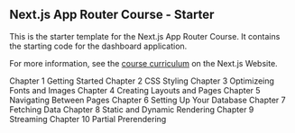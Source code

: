 ## Next.js App Router Course - Starter

This is the starter template for the Next.js App Router Course. It contains the starting code for the dashboard application.

For more information, see the [course curriculum](https://nextjs.org/learn) on the Next.js Website.

Chapter 1 Getting Started
Chapter 2 CSS Styling
Chapter 3 Optimizeing Fonts and Images
Chapter 4 Creating Layouts and Pages
Chapter 5 Navigating Between Pages
Chapter 6 Setting Up Your Database
Chapter 7 Fetching Data
Chapter 8 Static and Dynamic Rendering
Chapter 9 Streaming
Chapter 10 Partial Prerendering
